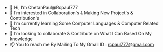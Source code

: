 - 👋 Hi, I’m ChetanPaul@Rcpaul777
- 👀 I’m interested in Collaboration's & Making New Project's & Contribution's
- 🌱 I’m currently learning Some Computer Languages & Computer Related Tech
- 💞️ I’m looking to collaborate & Contribute on What I Can Based On My knowledge
- 📫 You to reach me By Mailing To My Gmail ID : rcpaul777@gmail.com

<!---
Rcpaul777/Rcpaul777 is a ✨ special ✨ repository because its `README.md` (this file) appears on your GitHub profile.
You can click the Preview link to take a look at your changes.
--->
